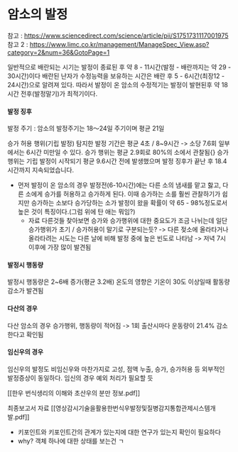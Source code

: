 # 암소의 발정
참고 : https://www.sciencedirect.com/science/article/pii/S1751731117001975
참고 2 : https://www.limc.co.kr/management/ManageSpec_View.asp?category=2&num=36&GotoPage=1

일반적으로 배란되는 시기는 발정이 종료된 후 약 8 - 11시간(발정 - 배란까지는 약 29 - 30시간)이다
배란된 난자가 수정능력을 보유하는 시간은 배란 후 5 - 6시간(최장12 - 24시간)으로 알려져 있다.
따라서 발정이 온 암소의 수정적기는 발정이 발현된후 약 18시간 전후(발정말기)가 최적기이다.

#### 발정 징후
발정 주기 : 암소의 발정주기는 18〜24일 주기이며 평균 21일

승가 허용 행위(기립 발정) 탐지한 발정 기간은 평균 4초 / 8~9시간 -> 소당 7.6회 일부에서는 6시간 미만일 수 있다.
승가 행위는 평균 2.9회로 80%의 소에서 관찰됨{}
승가 행위는 기립 발정이 시작되기 평균 9.6시간 전에 발생했으며 발정 징후가 끝난 후 18.4시간까지 지속되었습니다.
+ 먼저 발정이 온 암소의 경우 발정전(6-10시간)에는 다른 소의 냄새를 맡고 핧고, 다른 소에게 승가를 허용하고 승가하게 된다. 이때 승가하는 소를 훨씬 관찰하기가 쉽지만 승가하는 소보다 승가당하는 소가 발정이 왔을 확률이 약 65 - 98%정도로서 높은 것이 특징이다.(그럼 위에 탄 애는 뭐임?)
	+ 자료 다른것들 찾아보면 승가와 승가행위에 대한 중요도가 조금 나뉘는데 일단 승가행위가 초기 / 승가허용이 말기로 구분되는듯?
-> 다른 젖소에 올라타거나 올라타려는 시도는 다른 날에 비해 발정 중에 높은 빈도로 나타남
-> 저녁 7시 이후에 가장 많이 발견됨

#### 발정시 행동량
발정시 행동량은 2~6배 증가(평균 3.2배)
온도의 영향은 기온이 30도 이상일때 활동량 감소가 발견됨

#### 다산의 경우
다산 암소의 경우 승가행위, 행동량이 적어짐
-> 1회 출산시마다 운동량이 21.4% 감소한다고 확인됨

#### 임신우의 경우
임신우의 발정도 비임신우와 마찬가지로 고성, 점액 누출, 승가, 승가허용 등 외부적인 발정증상이 동일하다.
임신의 경우 예외 처리가 필요할 듯





[[한우 번식생리의 이해와 초산우의 분만 정보.pdf]]

최종보고서 자료
[[영상감시기술을활용한번식우발정및질병감지통합관제시스템개발.pdf]]

+ 키포인트와 키포인트간의 관계가 있는지에 대한 연구가 있는지 확인이 필요하다
+ why? 객체 하나에 대한 상태를 보는건 ㄱ